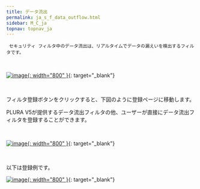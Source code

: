 ```yaml
---
title: データ流出
permalink: ja_s_f_data_outflow.html
sidebar: M_C_ja
topnav: topnav_ja
---
```


     セキュリティ フィルタ中のデータ流出は、リアルタイムでデータの漏えいを検出するフィルタです。

<br />

 [![image](/docs/images/Manual/common/filter2/security/data/ja/1.PNG){: width="800" }](/docs/images/Manual/common/filter2/security/data/ja/1.PNG){: target="_blank"}

<br />

フィルタ登録ボタンをクリックすると、下図のように登録ページに移動します。

PLURA V5が提供するデータ流出フィルタの他、ユーザーが直接にデータ流出フィルタを登録することができます。

<br />

 [![image](/docs/images/Manual/common/filter2/security/data/ja/2.PNG){: width="800" }](/docs/images/Manual/common/filter2/security/data/ja/2.PNG){: target="_blank"}

<br />

以下は登録例です。

 [![image](/docs/images/Manual/common/filter2/security/data/ja/3.PNG){: width="800" }](/docs/images/Manual/common/filter2/security/data/ja/3.PNG){: target="_blank"}

 